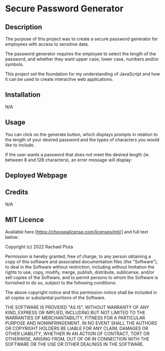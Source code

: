 # Secure Password Generator

## Description
The purpose of this project was to create a secure password generator for employees with access to sensitive data.

The password generator requires the employee to select the length of the password, and whether they want upper case, lower case, numbers and/or symbols.

This project set the foundation for my understanding of JavaScript and how it can be used to create interactive web applications.

## Installation
N/A

## Usage
You can click on the generate button, which displays prompts in relation to the length of your desired password and the types of characters you would like to include.

If the user wants a password that does not meet the desired length (ie. between 8 and 128 characters), an error message will display:

## Deployed Webpage

## Credits
N/A

## MIT Licence

Available here [https://choosealicense.com/licenses/mit/] and full text below:

Copyright (c) 2022 Rachael Pluta

Permission is hereby granted, free of charge, to any person obtaining a copy
of this software and associated documentation files (the "Software"), to deal
in the Software without restriction, including without limitation the rights
to use, copy, modify, merge, publish, distribute, sublicense, and/or sell
copies of the Software, and to permit persons to whom the Software is
furnished to do so, subject to the following conditions:

The above copyright notice and this permission notice shall be included in all
copies or substantial portions of the Software.

THE SOFTWARE IS PROVIDED "AS IS", WITHOUT WARRANTY OF ANY KIND, EXPRESS OR
IMPLIED, INCLUDING BUT NOT LIMITED TO THE WARRANTIES OF MERCHANTABILITY,
FITNESS FOR A PARTICULAR PURPOSE AND NONINFRINGEMENT. IN NO EVENT SHALL THE
AUTHORS OR COPYRIGHT HOLDERS BE LIABLE FOR ANY CLAIM, DAMAGES OR OTHER
LIABILITY, WHETHER IN AN ACTION OF CONTRACT, TORT OR OTHERWISE, ARISING FROM,
OUT OF OR IN CONNECTION WITH THE SOFTWARE OR THE USE OR OTHER DEALINGS IN THE
SOFTWARE.

